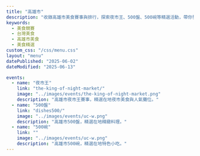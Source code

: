 ```yaml
---
title: "高雄市"
description: "收錄高雄市美食賽事與排行，探索夜市王、500盤、500碗等精選活動，帶你發現台灣在地美味。"
keywords:
  - 美食競賽
  - 台灣美食
  - 高雄市美食
  - 美食精選
custom_css: "/css/menu.css"
layout: "menu"
datePublished: "2025-06-02"
dateModified: "2025-06-13"

events:
  - name: "夜市王"
    link: "the-king-of-night-market/"
    image: "../images/events/the-king-of-night-market.png"
    description: "高雄市夜市王賽事，精選在地夜市美食與人氣攤位。"
  - name: "500盤"
    link: "dishes500/"
    image: "../images/events/uc-w.png"
    description: "高雄市500盤，精選在地精緻料理。"
  - name: "500碗"
    link: ""
    image: "../images/events/uc-w.png"
    description: "高雄市500碗，精選在地特色小吃。"
---
```

